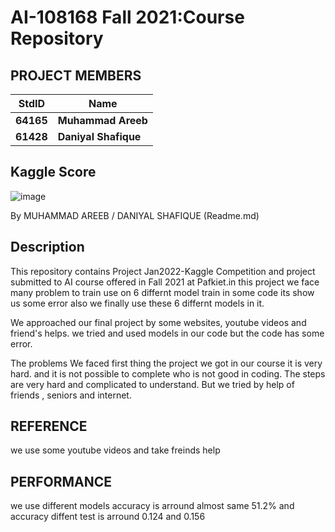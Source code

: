 


# AI-108168 Fall 2021:Course Repository #

## PROJECT MEMBERS ##
StdID | Name
------------ | -------------
**64165** | **Muhammad Areeb**
**61428** | **Daniyal Shafique**


## Kaggle Score ##
![image](https://user-images.githubusercontent.com/89004554/148608918-43c839e8-c574-4a1b-b99d-4fb61b8fc249.png)
 
 By  MUHAMMAD AREEB / DANIYAL SHAFIQUE (Readme.md)
 
## Description ##
This repository contains Project Jan2022-Kaggle Competition and project submitted to AI course offered in Fall 2021 at Pafkiet.in this project we face many problem to train use on 6 differnt model train in some code its show us some error also we finally use these 6 differnt models in it.

We approached our final project by some websites, youtube videos and friend's helps.
we tried and used models in our code but the code has some error.

The problems We faced first thing the project we got in our course it is very hard.
and it is not possible to complete who is not good in coding.
The steps are very hard and complicated to understand.
But we tried by help of friends , seniors and internet.


## REFERENCE ##
we use some youtube videos and take freinds help 

## PERFORMANCE ##
we use different models accuracy is arround almost same  51.2% and accuracy diffent test is arround 0.124 and 0.156 
 
 


